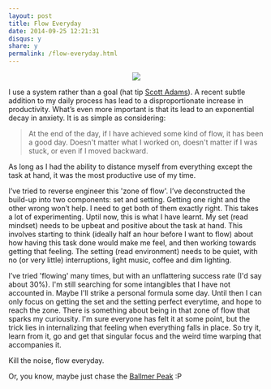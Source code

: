 ```yaml
---
layout: post
title: Flow Everyday
date: 2014-09-25 12:21:31
disqus: y
share: y
permalink: /flow-everyday.html
---
```


<div style="text-align: center"><img src="{{ site.url }}/images/flow.jpg"></div>

I use a system rather than a goal (hat tip [Scott Adams](http://www.dilbert.com/blog/entry/goals_vs_systems/)). A recent subtle addition to my daily process has lead to a disproportionate increase in productivity. What’s even more important is that its lead to an exponential decay in anxiety. It is as simple as considering: 
>  At the end of the day, if I have achieved some kind of flow, it has been a good day. 
> Doesn't matter what I worked on, doesn't matter if I was stuck, or even if I moved backward. 

As long as I had the ability to distance myself from everything except the task at hand, it was the most productive use of my time. 

I’ve tried to reverse engineer this 'zone of flow'. I’ve deconstructed the build-up into two components: set and setting. Getting one right and the other wrong won’t help. I need to get both of them exactly right. This takes a lot of experimenting. Uptil now, this is what I have learnt. My set (read mindset) needs to be upbeat and positive about the task at hand. This involves starting to think (ideally half an hour before I want to flow) about how having this task done would make me feel, and then working towards getting that feeling. The setting (read environment) needs to be quiet, with no (or very little) interruptions, light music, coffee and dim lighting. 

I’ve tried 'flowing' many times, but with an unflattering success rate (I'd say about 30%). I'm still searching for some intangibles that I have not accounted in. Maybe I'll strike a personal formula some day. Until then I can only focus on getting the set and the setting perfect everytime, and hope to reach the zone. There is something about being in that zone of flow that sparks my curiousity. I'm sure everyone has felt it at some point, but the trick lies in internalizing that feeling when everything falls in place. So try it, learn from it, go and get that singular focus and the weird time warping that accompanies it. 

Kill the noise, flow everyday.

Or, you know, maybe just chase the [Ballmer Peak](http://xkcd.com/323/) :P